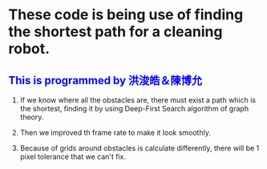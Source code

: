 # These code is being use of finding the shortest path for a cleaning robot.

<h2 style="color:blue;">This is programmed by 洪浚皓＆陳博允</h2>


1. If we know where all the obstacles are, there must exist a path which is the shortest,
    finding it by using Deep-First Search algorithm of graph theory.
    
2. Then we improved th frame rate to make it look smoothly.

3. Because of grids around obstacles is calculate differently, there will be 1 pixel tolerance that we can't fix.
